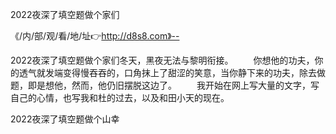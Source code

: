 2022夜深了填空题做个家们

《/内/部/观/看/地/址👉http://d8s8.com》--

2022夜深了填空题做个家们冬天，黑夜无法与黎明衔接。
　　你想他的功夫，你的透气就发端变得慢吞吞的，口角抹上了甜涩的笑意，当你静下来的功夫，除去做题，即是想他，然而，他仍旧摆脱这边了。
　　我开始在网上写大量的文字，写自己的心情，也写我和杜的过去，以及和田小天的现在。





2022夜深了填空题做个山幸
